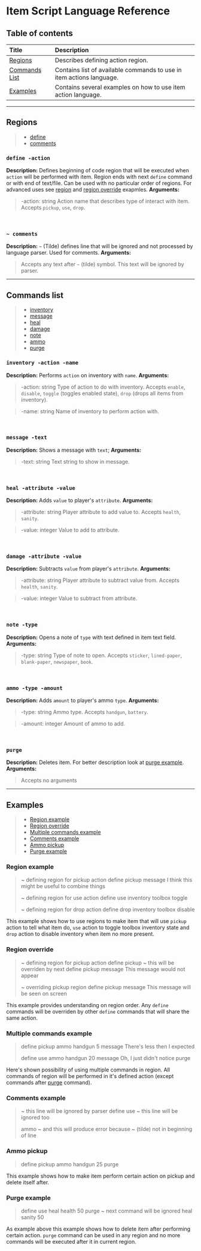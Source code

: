 # Item Script Language Reference

## Table of contents

| Title | Description |
|:------|:------------|
| [Regions](#regions) | Describes defining action region. |
| [Commands List](#commands-list) | Contains list of available commands to use in item actions language. |
| [Examples](#examples) | Contains several examples on how to use item action language. |

-------------------------------------------------------------------------------

## Regions
> - [define](#inventory-name-action)
> - [comments](#~-comment)

### `define -action`
**Description:** Defines beginning of code region that will be executed when `action` will be performed with item. Region ends with next `define` command or with end of text/file. Can be used with no particular order of regions. For advanced uses see [region](#region-example) and [region override](#region-override) exapmles.
**Arguments:**
> -action: string
> Action name that describes type of interact with item. Accepts `pickup`, `use`, `drop`.

<br>

### `~ comments`
**Description:** `~` (Tilde) defines line that will be ignored and not processed by language parser. Used for comments.
**Arguments:**
> Accepts any text after `~` (tilde)  symbol. This text will be ignored by parser.

-------------------------------------------------------------------------------

## Commands list
> - [inventory](#inventory-name-action)
> - [message](#message-text)
> - [heal](#heal-attribute-value)
> - [damage](#damage-attribute-value)
> - [note](#note-type)
> - [ammo](#ammo-type-amount)
> - [purge](#purge)


### `inventory -action -name`
**Description:** Performs `action` on inventory with `name`.
**Arguments:**
> -action: string
> Type of action to do with inventory. Accepts `enable`, `disable`, `toggle` (toggles enabled state), `drop` (drops all items from inventory).

> -name: string
> Name of inventory to perform action with.

<br>

### `message -text`
**Description:** Shows a message with `text`;
**Arguments:**
> -text: string
> Text string to show in message.

<br>

### `heal -attribute -value`
**Description:** Adds `value` to player's `attribute`.
**Arguments:**
> -attribute: string
> Player attribute to add value to. Accepts `health`, `sanity`.

> -value: integer
> Value to add to attribute.

<br>

### `damage -attribute -value`
**Description:** Subtracts `value` from player's `attribute`.
**Arguments:**
> -attribute: string
> Player attribute to subtract value from. Accepts `health`, `sanity`.

> -value: integer
> Value to subtract from attribute.

<br>

### `note -type`
**Description:** Opens a note of `type` with text defined in item text field.
**Arguments:**
> -type: string
> Type of note to open. Accepts `sticker`, `lined-paper`, `blank-paper`, `newspaper`, `book`.

<br>

### `ammo -type -amount`
**Description:** Adds `amount` to player's ammo `type`.
**Arguments:**
> -type: string
> Ammo type. Accepts `handgun`, `battery`.

> -amount: integer
> Amount of ammo to add.

<br>

### `purge`
**Description:** Deletes item. For better description look at [purge example](#purge-example).
**Arguments:**
> Accepts no arguments

-------------------------------------------------------------------------------

## Examples
> - [Region example](#region-example)
> - [Region override](#region-override)
> - [Multiple commands example](#multiple-commands-example)
> - [Comments example](#comments-example)
> - [Ammo pickup](#ammo-pickup)
> - [Purge example](#purge-example)

### Region example

> ~ defining region for pickup action
> define pickup
> message I think this might be useful to combine things
>
> ~ defining region for use action
> define use
> inventory toolbox toggle
>
> ~ defining region for drop action
> define drop
> inventory toolbox disable

This example shows how to use regions to make item that will use `pickup` action to tell what item do, `use` action to toggle toolbox inventory state and `drop` action to disable inventory when item no more present.

### Region override

> ~ defining region for pickup action
> define pickup
> ~ this will be overriden by next define pickup
> message This message would not appear
>
> ~ overriding pickup region
> define pickup
> message This message will be seen on screen

This example provides understanding on region order. Any `define` commands will be overriden by other `define` commands that will share the same action.

### Multiple commands example

> define pickup
> ammo handgun 5
> message There's less then I expected
> 
> define use
> ammo handgun 20
> message Oh, I just didn't notice
> purge

Here's shown possibility of using multiple commands in region. All commands of region will be performed in it's defined action (except commands after [purge](#purge-example) command).

### Comments example

> ~ this line will be ignored by parser
> define use
> ~ this line will be ignored too
>
> ammo ~ and this will produce error because ~ (tilde) not in beginning of line

### Ammo pickup

> define pickup
> ammo handgun 25
> purge

This example shows how to make item perform certain action on pickup and delete itself after.

### Purge example

> define use
> heal health 50
> purge
> ~ next command will be ignored
> heal sanity 50

As example above this example shows how to delete item after performing certain action. `purge` command can be used in any region and no more commands will be executed after it in current region. 